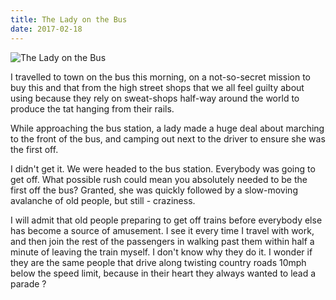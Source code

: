 ```yaml
---
title: The Lady on the Bus
date: 2017-02-18
---
```


![The Lady on the Bus](https://source.unsplash.com/jpkvklXwt98/1600x900)

I travelled to town on the bus this morning, on a not-so-secret mission to buy this and that from the high street shops that we all feel guilty about using because they rely on sweat-shops half-way around the world to produce the tat hanging from their rails.

While approaching the bus station, a lady made a huge deal about marching to the front of the bus, and camping out next to the driver to ensure she was the first off.

I didn't get it. We were headed to the bus station. Everybody was going to get off. What possible rush could mean you absolutely needed to be the first off the bus? Granted, she was quickly followed by a slow-moving avalanche of old people, but still - craziness.

I will admit that old people preparing to get off trains before everybody else has become a source of amusement. I see it every time I travel with work, and then join the rest of the passengers in walking past them within half a minute of leaving the train myself. I don't know why they do it. I wonder if they are the same people that drive along twisting country roads 10mph below the speed limit, because in their heart they always wanted to lead a parade ?